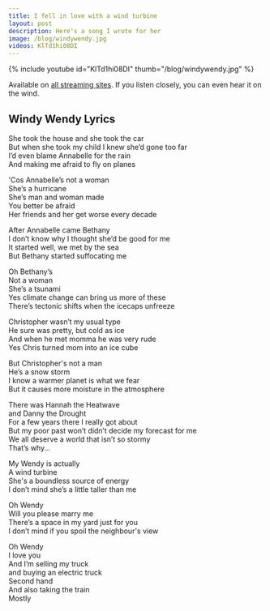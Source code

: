 ```yaml
---
title: I fell in love with a wind turbine
layout: post
description: Here's a song I wrote for her
image: /blog/windywendy.jpg
videos: KlTd1hi08DI
---
```


{% include youtube id="KlTd1hi08DI" thumb="/blog/windywendy.jpg" %}

Available on [all streaming sites](https://olifro.st/stream). If you listen closely, you can even hear it on the wind.

## Windy Wendy Lyrics

She took the house and she took the car  
But when she took my child I knew she’d gone too far  
I’d even blame Annabelle for the rain  
And making me afraid to fly on planes  

'Cos Annabelle’s not a woman  
She’s a hurricane  
She’s man and woman made  
You better be afraid  
Her friends and her get worse every decade  

After Annabelle came Bethany  
I don’t know why I thought she’d be good for me  
It started well, we met by the sea  
But Bethany started suffocating me  

Oh Bethany’s  
Not a woman  
She’s a tsunami  
Yes climate change can bring us more of these  
There’s tectonic shifts when the icecaps unfreeze  

Christopher wasn’t my usual type  
He sure was pretty, but cold as ice  
And when he met momma he was very rude  
Yes Chris turned mom into an ice cube  
  
But Christopher's not a man  
He’s a snow storm  
I know a warmer planet is what we fear  
But it causes more moisture in the atmosphere  
  

There was Hannah the Heatwave   
and Danny the Drought  
For a few years there I really got about  
But my poor past won’t didn’t decide my forecast for me  
We all deserve a world that isn’t so stormy  
That’s why…  

My Wendy is actually  
A wind turbine  
She's a boundless source of energy  
I don’t mind she’s a little taller than me  
  
Oh Wendy  
Will you please marry me  
There’s a space in my yard just for you  
I don’t mind if you spoil the neighbour's view  
  
Oh Wendy  
I love you  
And I’m selling my truck  
and buying an electric truck  
Second hand  
And also taking the train  
Mostly  
            